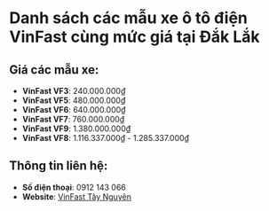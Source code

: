 # Danh sách các mẫu xe ô tô điện VinFast cùng mức giá tại Đắk Lắk

## Giá các mẫu xe:

- **VinFast VF3**: 240.000.000₫  
- **VinFast VF5**: 480.000.000₫  
- **VinFast VF6**: 640.000.000₫  
- **VinFast VF7**: 760.000.000₫  
- **VinFast VF9**: 1.380.000.000₫  
- **VinFast VF8**: 1.116.337.000₫ - 1.285.337.000₫  

## Thông tin liên hệ:

- **Số điện thoại**: 0912 143 066  
- **Website**: [VinFast Tây Nguyên](https://vinfasttaynguyen.com/vinfast/xe-o-to-vinfast-daklak)
